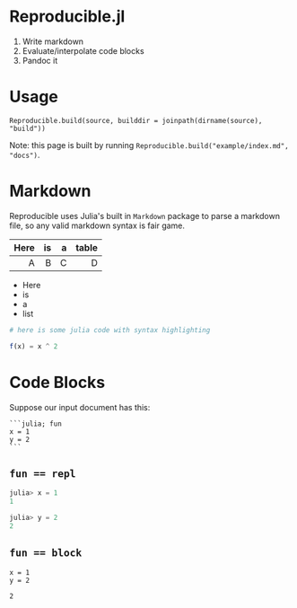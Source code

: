 # Reproducible.jl

1. Write markdown
2. Evaluate/interpolate code blocks
3. Pandoc it

# Usage

`Reproducible.build(source, builddir = joinpath(dirname(source), "build"))`

Note: this page is built by running `Reproducible.build("example/index.md", "docs")`.

# Markdown

Reproducible uses Julia's built in `Markdown` package to parse a markdown file, so any  valid markdown syntax is fair game.

| Here |  is |   a | table |
| ----:| ---:| ---:| -----:|
|    A |   B |   C |     D |

  * Here
  * is
  * a
  * list

```julia
# here is some julia code with syntax highlighting

f(x) = x ^ 2
```

# Code Blocks

Suppose our input document has this:

````
```julia; fun
x = 1 
y = 2
```
````

## `fun == repl`

```julia
julia> x = 1
1

julia> y = 2
2
```

## `fun == block`

```
x = 1
y = 2
```

```
2
```

